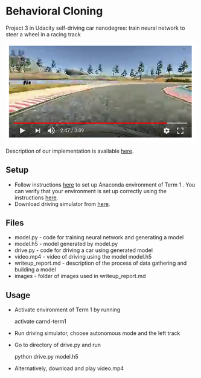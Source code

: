 # Behavioral Cloning
Project 3 in Udacity self-driving car nanodegree: train neural network to steer a wheel in a racing track

[![simulator test](images/test_screenshot.png)](https://www.youtube.com/watch?v=NOovdYStrSw)   

Description of our implementation is available [here](writeup_report.md).

## Setup

* Follow instructions [here](https://github.com/udacity/CarND-Term1-Starter-Kit/blob/master/doc/configure_via_anaconda.md) to set up Anaconda environment of Term 1 . You can verify that your environment is set up correctly using the instructions [here](https://github.com/udacity/CarND-Term1-Starter-Kit-Test).
* Download driving simulator from [here](https://classroom.udacity.com/nanodegrees/nd013/parts/fbf77062-5703-404e-b60c-95b78b2f3f9e/modules/6df7ae49-c61c-4bb2-a23e-6527e69209ec/lessons/46a70500-493e-4057-a78e-b3075933709d/concepts/1c9f7e68-3d2c-4313-9c8d-5a9ed42583dc).

## Files
* model.py - code for training neural network and generating a model
* model.h5 - model generated by model.py
* drive.py - code for driving a car using generated model
* video.mp4 - video of driving using the model model.h5
* writeup_report.md - description of the process of data gathering and building a model
* images - folder of images used in writeup_report.md

## Usage

* Activate environment of Term 1 by running

     activate carnd-term1

* Run driving simulator, choose autonomous mode and the left track
* Go to directory of drive.py and run 

     python drive.py model.h5

* Alternatively, download  and play video.mp4
 

